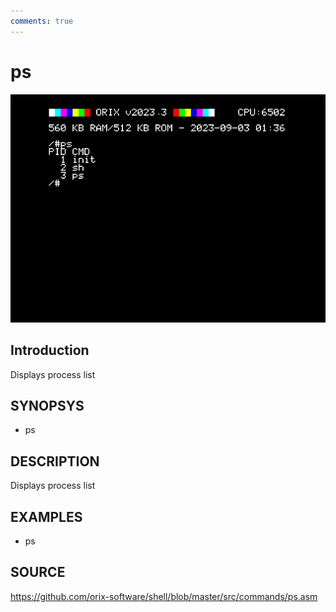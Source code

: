 ```yaml
---
comments: true
---
```

# ps

![ps](imgs/ps.png)

## Introduction

Displays process list

## SYNOPSYS

+ ps

## DESCRIPTION

Displays process list

## EXAMPLES

+ ps

## SOURCE

https://github.com/orix-software/shell/blob/master/src/commands/ps.asm

